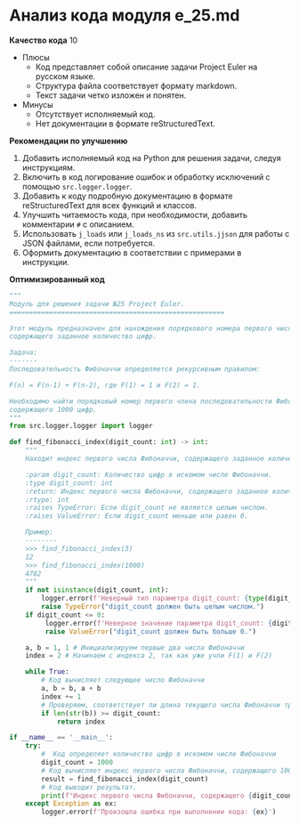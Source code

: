 # Анализ кода модуля e_25.md

**Качество кода**
10
-  Плюсы
    - Код представляет собой описание задачи Project Euler на русском языке.
    - Структура файла соответствует формату markdown.
    - Текст задачи четко изложен и понятен.
-  Минусы
    - Отсутствует исполняемый код.
    - Нет документации в формате reStructuredText.

**Рекомендации по улучшению**
1. Добавить исполняемый код на Python для решения задачи, следуя инструкциям.
2. Включить в код логирование ошибок и обработку исключений с помощью `src.logger.logger`.
3. Добавить к коду подробную документацию в формате reStructuredText для всех функций и классов.
4. Улучшить читаемость кода, при необходимости, добавить комментарии `#` с описанием.
5. Использовать `j_loads` или `j_loads_ns` из `src.utils.jjson` для работы с JSON файлами, если потребуется.
6. Оформить документацию в соответствии с примерами в инструкции.

**Оптимизированный код**
```python
"""
Модуль для решения задачи №25 Project Euler.
======================================================

Этот модуль предназначен для нахождения порядкового номера первого числа Фибоначчи,
содержащего заданное количество цифр.

Задача:
-------
Последовательность Фибоначчи определяется рекурсивным правилом:

F(n) = F(n-1) + F(n-2), где F(1) = 1 и F(2) = 1.

Необходимо найти порядковый номер первого члена последовательности Фибоначчи,
содержащего 1000 цифр.
"""
from src.logger.logger import logger

def find_fibonacci_index(digit_count: int) -> int:
    """
    Находит индекс первого числа Фибоначчи, содержащего заданное количество цифр.

    :param digit_count: Количество цифр в искомом числе Фибоначчи.
    :type digit_count: int
    :return: Индекс первого числа Фибоначчи, содержащего заданное количество цифр.
    :rtype: int
    :raises TypeError: Если digit_count не является целым числом.
    :raises ValueError: Если digit_count меньше или равен 0.

    Пример:
    --------
    >>> find_fibonacci_index(3)
    12
    >>> find_fibonacci_index(1000)
    4782
    """
    if not isinstance(digit_count, int):
        logger.error(f'Неверный тип параметра digit_count: {type(digit_count)}, ожидался int')
        raise TypeError("digit_count должен быть целым числом.")
    if digit_count <= 0:
         logger.error(f'Неверное значение параметра digit_count: {digit_count}, должно быть больше 0')
         raise ValueError("digit_count должен быть больше 0.")

    a, b = 1, 1 # Инициализируем первые два числа Фибоначчи
    index = 2 # Начинаем с индекса 2, так как уже учли F(1) и F(2)

    while True:
        # Код вычисляет следующее число Фибоначчи
        a, b = b, a + b
        index += 1
        # Проверяем, соответствует ли длина текущего числа Фибоначчи требуемому количеству цифр
        if len(str(b)) >= digit_count:
            return index

if __name__ == '__main__':
    try:
        #  Код определяет количество цифр в искомом числе Фибоначчи
        digit_count = 1000
        # Код вычисляет индекс первого числа Фибоначчи, содержащего 1000 цифр.
        result = find_fibonacci_index(digit_count)
        # Код выводит результат.
        print(f"Индекс первого числа Фибоначчи, содержащего {digit_count} цифр: {result}")
    except Exception as ex:
        logger.error(f'Произошла ошибка при выполнении кода: {ex}')
```